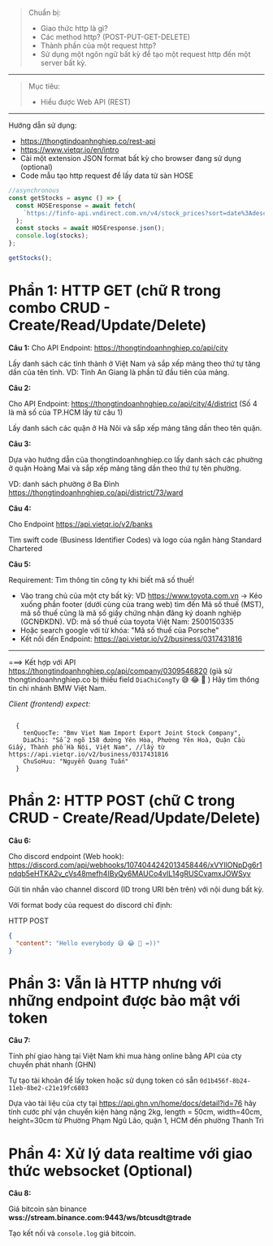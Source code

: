 > Chuẩn bị:
>
> - Giao thức http là gì?
> - Các method http? (POST-PUT-GET-DELETE)
> - Thành phần của một request http?
> - Sử dụng một ngôn ngữ bất kỳ để tạo một request http đến một server bất kỳ.

---

> Mục tiêu:
>
> - Hiểu được Web API (REST)

---

Hướng dẫn sử dụng:

- https://thongtindoanhnghiep.co/rest-api
- https://www.vietqr.io/en/intro
- Cài một extension JSON format bất kỳ cho browser đang sử dụng (optional)
- Code mẫu tạo http request để lấy data từ sàn HOSE

```javascript
//asynchronous
const getStocks = async () => {
  const HOSEresponse = await fetch(
    `https://finfo-api.vndirect.com.vn/v4/stock_prices?sort=date%3Adesc&q=floor%3AHOSE%2CHNX~type%3ASTOCK&fields=code%2Cdate%2Copen%2Chigh%2Clow%2Cclose%2CnmVolume%2Cchange%2CpctChange&size=100&page=1`
  );
  const stocks = await HOSEresponse.json();
  console.log(stocks);
};

getStocks();
```

# Phần 1: HTTP GET (chữ R trong combo CRUD - Create/Read/Update/Delete)

**Câu 1:**
Cho API Endpoint: https://thongtindoanhnghiep.co/api/city

Lấy danh sách các tỉnh thành ở Việt Nam và sắp xếp mảng theo thứ tự tăng dần của tên tỉnh.
VD: Tỉnh An Giang là phần tử đầu tiên của mảng.

**Câu 2:**

Cho API Endpoint: https://thongtindoanhnghiep.co/api/city/4/district
(Số 4 là mã số của TP.HCM lấy từ câu 1)

Lấy danh sách các quận ở Hà Nôi và sắp xếp mảng tăng dần theo tên quận.

**Câu 3:**

Dựa vào hướng dẫn của thongtindoanhnghiep.co lấy danh sách các phường ở quận Hoàng Mai và sắp xếp mảng
tăng dần theo thứ tự tên phường.

VD: danh sách phường ở Ba Đình https://thongtindoanhnghiep.co/api/district/73/ward

**Câu 4:**

Cho Endpoint https://api.vietqr.io/v2/banks

Tìm swift code (Business Identifier Codes) và logo của ngân hàng Standard Chartered

**Câu 5:**

Requirement: Tìm thông tin công ty khi biết mã số thuế!

- Vào trang chủ của một cty bất kỳ: VD https://www.toyota.com.vn -> Kéo xuống phần footer (dưới
  cùng của trang web) tìm đến Mã số thuế (MST), mã số thuế cũng là mã số giấy chứng nhận đăng ký doanh nghiệp (GCNĐKDN).
  VD: mã số thuế của toyota Việt Nam: 2500150335
- Hoặc search google với từ khóa: "Mã số thuế của Porsche"
- Kết nối đến Endpoint: https://api.vietqr.io/v2/business/0317431816

---

===> Kết hợp với API https://thongtindoanhnghiep.co/api/company/0309546820
(giả sử thongtindoanhnghiep.co bị thiếu field `DiaChiCongTy` 😅 😂 🤣 )
Hãy tìm thông tin chi nhánh BMW Việt Nam.

_Client (frontend) expect:_

```javasctipt

  {
    tenQuocTe: "Bmv Viet Nam Import Export Joint Stock Company",
    DiaChi: "Số 2 ngõ 158 đường Yên Hòa, Phường Yên Hoà, Quận Cầu Giấy, Thành phố Hà Nội, Việt Nam", //lấy từ https://api.vietqr.io/v2/business/0317431816
    ChuSoHuu: "Nguyễn Quang Tuấn"
  }
```

# Phần 2: HTTP POST (chữ C trong CRUD - Create/Read/Update/Delete)

**Câu 6:**

Cho discord endpoint (Web hook): https://discord.com/api/webhooks/1074044242013458446/xVYIlONpDg6r1ndqb5eHTKA2v_cVs48mefh4IByQy6MAUCo4vIL14gRUSCvamxJOWSyv

Gửi tin nhắn vào channel discord (ID trong URI bên trên) với nội dung bất kỳ.

Với format body của request do discord chỉ định:

HTTP POST

```json
{
  "content": "Hello everybody 😅 😂 🤣 =))"
}
```

# Phần 3: Vẫn là HTTP nhưng với những endpoint được bảo mật với token

**Câu 7:**

Tính phí giao hàng tại Việt Nam khi mua hàng online bằng API của cty chuyển phát nhanh (GHN)

Tự tạo tài khoản để lấy token hoặc sử dụng token có sẵn `0d1b456f-8b24-11eb-8be2-c21e19fc6803`

Dựa vào tài liệu của cty tại https://api.ghn.vn/home/docs/detail?id=76 hãy tính cước phí
vận chuyển kiện hàng nặng 2kg, length = 50cm, width=40cm, height=30cm từ Phường Phạm Ngũ Lão, quận 1,
HCM đến phường Thanh Trì

# Phần 4: Xử lý data realtime với giao thức websocket (Optional)

**Câu 8:**

Giá bitcoin sàn binance **wss://stream.binance.com:9443/ws/btcusdt@trade**

Tạo kết nối và `console.log` giá bitcoin.
